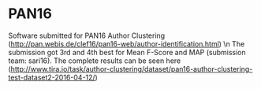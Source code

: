 # PAN16
Software submitted for PAN16 Author Clustering (http://pan.webis.de/clef16/pan16-web/author-identification.html) \n
The submission got 3rd and 4th best for Mean F-Score and MAP (submission team: sari16). The complete results can be seen here (http://www.tira.io/task/author-clustering/dataset/pan16-author-clustering-test-dataset2-2016-04-12/)
